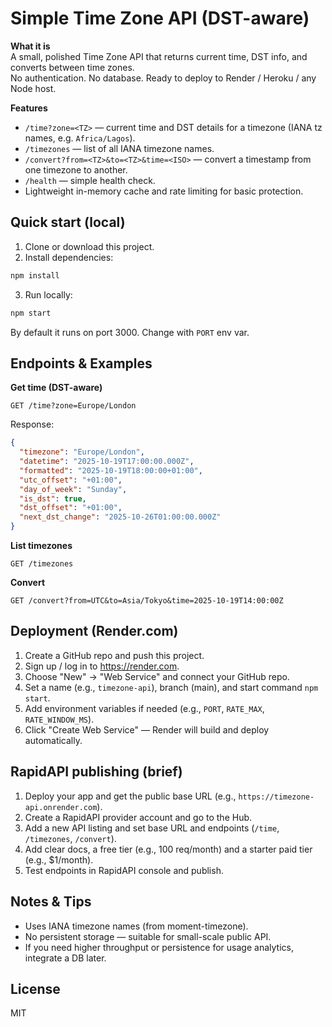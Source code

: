 # Simple Time Zone API (DST-aware)

**What it is**  
A small, polished Time Zone API that returns current time, DST info, and converts between time zones.  
No authentication. No database. Ready to deploy to Render / Heroku / any Node host.

**Features**
- `/time?zone=<TZ>` — current time and DST details for a timezone (IANA tz names, e.g. `Africa/Lagos`).
- `/timezones` — list of all IANA timezone names.
- `/convert?from=<TZ>&to=<TZ>&time=<ISO>` — convert a timestamp from one timezone to another.
- `/health` — simple health check.
- Lightweight in-memory cache and rate limiting for basic protection.

## Quick start (local)

1. Clone or download this project.
2. Install dependencies:

```bash
npm install
```

3. Run locally:
```bash
npm start
```
By default it runs on port 3000. Change with `PORT` env var.

## Endpoints & Examples

**Get time (DST-aware)**
```
GET /time?zone=Europe/London
```
Response:
```json
{
  "timezone": "Europe/London",
  "datetime": "2025-10-19T17:00:00.000Z",
  "formatted": "2025-10-19T18:00:00+01:00",
  "utc_offset": "+01:00",
  "day_of_week": "Sunday",
  "is_dst": true,
  "dst_offset": "+01:00",
  "next_dst_change": "2025-10-26T01:00:00.000Z"
}
```

**List timezones**
```
GET /timezones
```

**Convert**
```
GET /convert?from=UTC&to=Asia/Tokyo&time=2025-10-19T14:00:00Z
```

## Deployment (Render.com)
1. Create a GitHub repo and push this project.
2. Sign up / log in to https://render.com.
3. Choose "New" → "Web Service" and connect your GitHub repo.
4. Set a name (e.g., `timezone-api`), branch (main), and start command `npm start`.
5. Add environment variables if needed (e.g., `PORT`, `RATE_MAX`, `RATE_WINDOW_MS`).
6. Click "Create Web Service" — Render will build and deploy automatically.

## RapidAPI publishing (brief)
1. Deploy your app and get the public base URL (e.g., `https://timezone-api.onrender.com`).
2. Create a RapidAPI provider account and go to the Hub.
3. Add a new API listing and set base URL and endpoints (`/time`, `/timezones`, `/convert`).
4. Add clear docs, a free tier (e.g., 100 req/month) and a starter paid tier (e.g., $1/month).
5. Test endpoints in RapidAPI console and publish.

## Notes & Tips
- Uses IANA timezone names (from moment-timezone).
- No persistent storage — suitable for small-scale public API.
- If you need higher throughput or persistence for usage analytics, integrate a DB later.

## License
MIT
